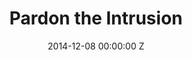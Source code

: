 ---
title: Pardon the Intrusion
date: 2014-12-08 00:00:00 Z
categories:
- narrative
position: 14
is-front: true
image: "/uploads/pardon-the-intrusion.jpg"
vimeo: 113910481
director: Louise Caruana Galizia
production-company: Cue Pictures + Limbo Pictures + Saint Productions
camera: RED One MX
layout: project
---